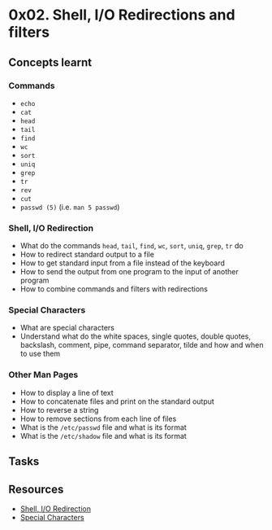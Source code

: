 # 0x02. Shell, I/O Redirections and filters
## Concepts learnt
### Commands
- `echo`
- `cat`
- `head`
- `tail`
- `find`
- `wc`
- `sort`
- `uniq`
- `grep`
- `tr`
- `rev`
- `cut`
- `passwd (5)` (i.e. `man 5 passwd`)
### Shell, I/O Redirection
- What do the commands `head`, `tail`, `find`, `wc`, `sort`, `uniq`, `grep`, `tr` do
- How to redirect standard output to a file
- How to get standard input from a file instead of the keyboard
- How to send the output from one program to the input of another program
- How to combine commands and filters with redirections
### Special Characters
- What are special characters
- Understand what do the white spaces, single quotes, double quotes, backslash, comment, pipe, command separator, tilde and how and when to use them
### Other Man Pages
- How to display a line of text
- How to concatenate files and print on the standard output
- How to reverse a string
- How to remove sections from each line of files
- What is the `/etc/passwd` file and what is its format
- What is the `/etc/shadow` file and what is its format

## Tasks
## Resources
- [Shell, I/O Redirection](http://linuxcommand.org/lc3_lts0070.php)
- [Special Characters](https://mywiki.wooledge.org/BashGuide/SpecialCharacters)
